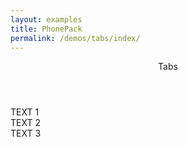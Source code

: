 ```yaml
---
layout: examples
title: PhonePack
permalink: /demos/tabs/index/
---
```


<header class="header bg-indigo text-white">
    <div class="header__title">Tabs</div>
</header>

<div class="sub-header header--shadow">
    <div id="tab" class="tab-bar bg-indigo tab-bar--text-white tab-bar--indicator-bottom-white">
      <div class="tab-bar__item ripple active">
        TEXT 1
      </div>
      <div class="tab-bar__item ripple">
        TEXT 2
      </div>
      <div class="tab-bar__item ripple">
        TEXT 3
      </div>
    </div>
</div>

  